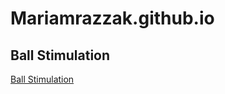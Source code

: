 # Mariamrazzak.github.io
## Ball Stimulation
<a href= "https://mariamrazzak.github.io/Ball-Stimulation/"> Ball Stimulation </a>

